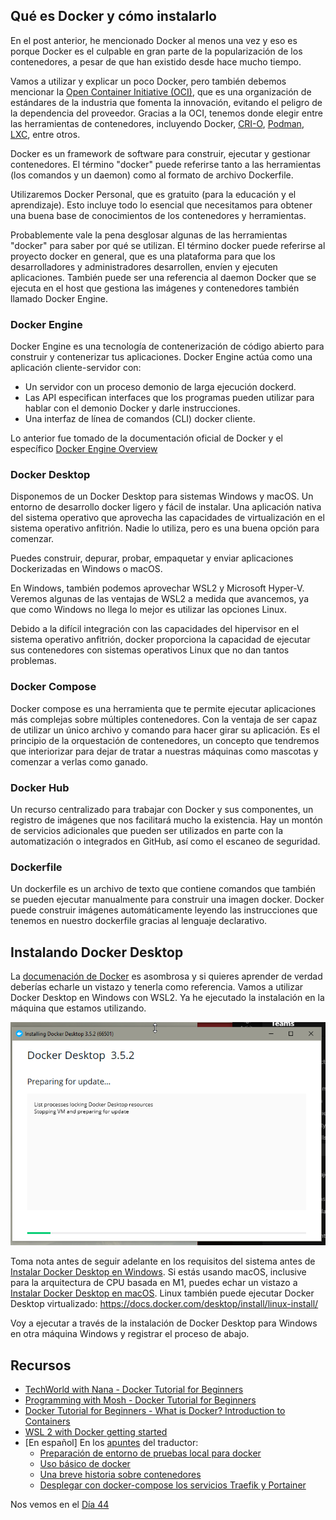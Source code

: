 ## Qué es Docker y cómo instalarlo

En el post anterior, he mencionado Docker al menos una vez y eso es porque Docker es el culpable en gran parte de la popularización de los contenedores, a pesar de que han existido desde hace mucho tiempo.

Vamos a utilizar y explicar un poco Docker, pero también debemos mencionar la [Open Container Initiative (OCI)](https://www.opencontainers.org/), que es una organización de estándares de la industria que fomenta la innovación, evitando el peligro de la dependencia del proveedor. Gracias a la OCI, tenemos donde elegir entre las herramientas de contenedores, incluyendo Docker, [CRI-O](https://cri-o.io/), [Podman](http://podman.io/), [LXC](https://linuxcontainers.org/), entre otros.

Docker es un framework de software para construir, ejecutar y gestionar contenedores. El término "docker" puede referirse tanto a las herramientas (los comandos y un daemon) como al formato de archivo Dockerfile.

Utilizaremos Docker Personal, que es gratuito (para la educación y el aprendizaje). Esto incluye todo lo esencial que necesitamos para obtener una buena base de conocimientos de los contenedores y herramientas.

Probablemente vale la pena desglosar algunas de las herramientas "docker" para saber por qué se utilizan. El término docker puede referirse al proyecto docker en general, que es una plataforma para que los desarrolladores y administradores desarrollen, envíen y ejecuten aplicaciones. También puede ser una referencia al daemon Docker que se ejecuta en el host que gestiona las imágenes y contenedores también llamado Docker Engine.

### Docker Engine

Docker Engine es una tecnología de contenerización de código abierto para construir y contenerizar tus aplicaciones. Docker Engine actúa como una aplicación cliente-servidor con:

- Un servidor con un proceso demonio de larga ejecución dockerd.
- Las API especifican interfaces que los programas pueden utilizar para hablar con el demonio Docker y darle instrucciones.
- Una interfaz de línea de comandos (CLI) docker cliente.

Lo anterior fue tomado de la documentación oficial de Docker y el específico [Docker Engine Overview](https://docs.docker.com/engine/)

### Docker Desktop

Disponemos de un Docker Desktop para sistemas Windows y macOS. Un entorno de desarrollo docker ligero y fácil de instalar. Una aplicación nativa del sistema operativo que aprovecha las capacidades de virtualización en el sistema operativo anfitrión. Nadie lo utiliza, pero es una buena opción para comenzar.

Puedes construir, depurar, probar, empaquetar y enviar aplicaciones Dockerizadas en Windows o macOS.

En Windows, también podemos aprovechar WSL2 y Microsoft Hyper-V. Veremos algunas de las ventajas de WSL2 a medida que avancemos, ya que como Windows no llega lo mejor es utilizar las opciones Linux.

Debido a la difícil integración con las capacidades del hipervisor en el sistema operativo anfitrión, docker proporciona la capacidad de ejecutar sus contenedores con sistemas operativos Linux que no dan tantos problemas.

### Docker Compose

Docker compose es una herramienta que te permite ejecutar aplicaciones más complejas sobre múltiples contenedores. Con la ventaja de ser capaz de utilizar un único archivo y comando para hacer girar su aplicación. Es el principio de la orquestación de contenedores, un concepto que tendremos que interiorizar para dejar de tratar a nuestras máquinas como mascotas y comenzar a verlas como ganado.

### Docker Hub

Un recurso centralizado para trabajar con Docker y sus componentes, un registro de imágenes que nos facilitará mucho la existencia. Hay un montón de servicios adicionales que pueden ser utilizados en parte con la automatización o integrados en GitHub, así como el escaneo de seguridad.

### Dockerfile

Un dockerfile es un archivo de texto que contiene comandos que también se pueden ejecutar manualmente para construir una imagen docker. Docker puede construir imágenes automáticamente leyendo las instrucciones que tenemos en nuestro dockerfile gracias al lenguaje declarativo.

## Instalando Docker Desktop

La [documenación de Docker](https://docs.docker.com/engine/install/) es asombrosa y si quieres aprender de verdad deberías echarle un vistazo y tenerla como referencia. Vamos a utilizar Docker Desktop en Windows con WSL2. Ya he ejecutado la instalación en la máquina que estamos utilizando.

![](Images/Day43_Containers1.png)

Toma nota antes de seguir adelante en los requisitos del sistema antes de [Instalar Docker Desktop en Windows](https://docs.docker.com/desktop/windows/install/). Si estás usando macOS, inclusive para la arquitectura de CPU basada en M1, puedes echar un vistazo a [Instalar Docker Desktop en macOS](https://docs.docker.com/desktop/mac/install/). Linux también puede ejecutar Docker Desktop virtualizado: https://docs.docker.com/desktop/install/linux-install/

Voy a ejecutar a través de la instalación de Docker Desktop para Windows en otra máquina Windows y registrar el proceso de abajo.

## Recursos

- [TechWorld with Nana - Docker Tutorial for Beginners](https://www.youtube.com/watch?v=3c-iBn73dDE)
- [Programming with Mosh - Docker Tutorial for Beginners](https://www.youtube.com/watch?v=pTFZFxd4hOI)
- [Docker Tutorial for Beginners - What is Docker? Introduction to Containers](https://www.youtube.com/watch?v=17Bl31rlnRM&list=WL&index=128&t=61s)
- [WSL 2 with Docker getting started](https://www.youtube.com/watch?v=5RQbdMn04Oc)
- [En español] En los [apuntes](https://vergaracarmona.es/apuntes/) del traductor:
  - [Preparación de entorno de pruebas local para docker](https://vergaracarmona.es/preparacion-de-entorno-de-pruebas-local-para-docker/)
  - [Uso básico de docker](https://vergaracarmona.es/uso-basico-de-docker/)
  - [Una breve historia sobre contenedores](https://vergaracarmona.es/breve-historia-de-contenedores/)
  - [Desplegar con docker-compose los servicios Traefik y Portainer](https://vergaracarmona.es/desplegar-con-docker-compose-los-servicios-traefik-y-portainer/)

Nos vemos en el [Día 44](day44.md)
